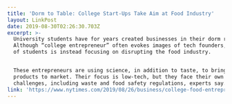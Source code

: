 ```yaml
---
title: 'Dorm to Table: College Start-Ups Take Aim at Food Industry'
layout: LinkPost
date: 2019-08-30T02:26:30.703Z
excerpt: >-
  University students have for years created businesses in their dorm rooms.
  Although “college entrepreneur” often evokes images of tech founders, a cadre
  of students is instead focusing on disrupting the food industry.


  These entrepreneurs are using science, in addition to taste, to bring their
  products to market. Their focus is low-tech, but they face their own set of
  challenges, including waste and food safety regulations, experts say.
link: 'https://www.nytimes.com/2019/08/26/business/college-food-entrepreneurs.html'
---
```


